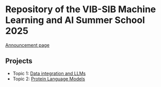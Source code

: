# Repository of the VIB-SIB Machine Learning and AI Summer School 2025

[Announcement page](https://www.vibconferences.be/events/machine-learning-and-ai-summer-school)

## Projects

- Topic 1: [Data integration and LLMs](topic-1_data-integration-and-llms)
- Topic 2: [Protein Language Models](topic-2_protein-language-models)
